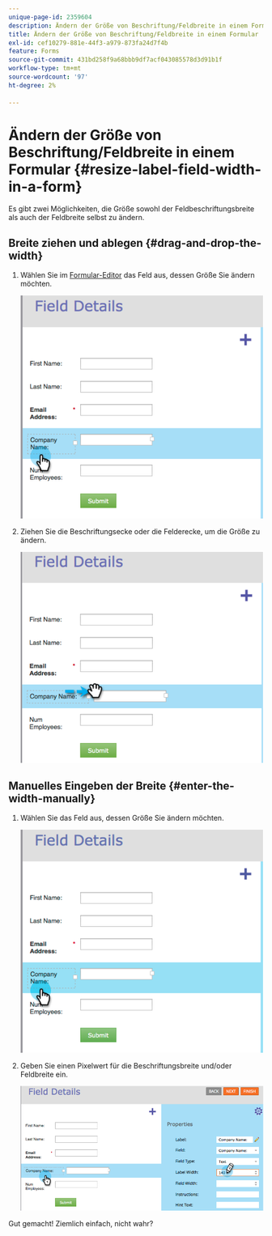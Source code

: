 ```yaml
---
unique-page-id: 2359604
description: Ändern der Größe von Beschriftung/Feldbreite in einem Formular - Marketo-Dokumente - Produktdokumentation
title: Ändern der Größe von Beschriftung/Feldbreite in einem Formular
exl-id: cef10279-881e-44f3-a979-873fa24d7f4b
feature: Forms
source-git-commit: 431bd258f9a68bbb9df7acf043085578d3d91b1f
workflow-type: tm+mt
source-wordcount: '97'
ht-degree: 2%

---
```


# Ändern der Größe von Beschriftung/Feldbreite in einem Formular {#resize-label-field-width-in-a-form}

Es gibt zwei Möglichkeiten, die Größe sowohl der Feldbeschriftungsbreite als auch der Feldbreite selbst zu ändern.

## Breite ziehen und ablegen {#drag-and-drop-the-width}

1. Wählen Sie im [Formular-Editor](/help/marketo/product-docs/demand-generation/forms/form-actions/edit-a-form.md) das Feld aus, dessen Größe Sie ändern möchten.

   ![](assets/image2014-9-15-15-3a24-3a0.png)

1. Ziehen Sie die Beschriftungsecke oder die Felderecke, um die Größe zu ändern.

   ![](assets/image2014-9-15-15-3a24-3a14.png)

## Manuelles Eingeben der Breite {#enter-the-width-manually}

1. Wählen Sie das Feld aus, dessen Größe Sie ändern möchten.

   ![](assets/image2014-9-15-15-3a24-3a28.png)

1. Geben Sie einen Pixelwert für die Beschriftungsbreite und/oder Feldbreite ein.

   ![](assets/image2014-9-15-15-3a24-3a36.png)

Gut gemacht! Ziemlich einfach, nicht wahr?
